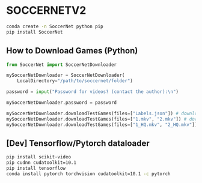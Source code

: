 # SOCCERNETV2

```bash
conda create -n SoccerNet python pip
pip install SoccerNet
```

## How to Download Games (Python)

```python
from SoccerNet import SoccerNetDownloader

mySoccerNetDownloader = SoccerNetDownloader(
    LocalDirectory="/path/to/soccernet/folder")

password = input("Password for videos? (contact the author):\n")

mySoccerNetDownloader.password = password

mySoccerNetDownloader.downloadTestGames(files=["Labels.json"]) # download labels
mySoccerNetDownloader.downloadTestGames(files=["1.mkv", "2.mkv"]) # download LQ Videos
mySoccerNetDownloader.downloadTestGames(files=["1_HQ.mkv", "2_HQ.mkv"]) # download HQ Videos
```

## [Dev] Tensorflow/Pytorch dataloader

```bash
pip install scikit-video
pip cudnn cudatoolkit=10.1
pip install tensorflow
conda install pytorch torchvision cudatoolkit=10.1 -c pytorch
```
